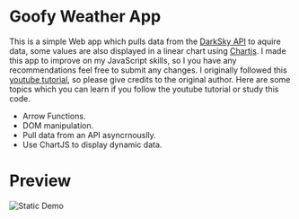 # Goofy Weather App

This is a simple Web app which pulls data from the [DarkSky API](https://darksky.net/dev) to aquire data, some values are also displayed in a linear chart using [Chartjs](https://www.chartjs.org/). I made this app to improve on my JavaScript skills, so I you have any recommendations feel free to submit any changes. I originally followed this [youtube tutorial](https://www.youtube.com/watch?v=wPElVpR1rwA), so please give credits to the original author.
Here are some topics which you can learn if you follow the youtube tutorial or study this code.
  - Arrow Functions.
  - DOM manipulation.
  - Pull data from an API asyncrnouslly.
  - Use ChartJS to display dynamic data.

# Preview
![Static Demo](https://i.imgur.com/gTa4Pq2.png])
